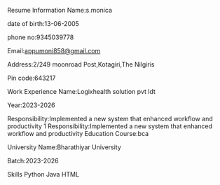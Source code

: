 
Resume
Information
Name:s.monica

date of birth:13-06-2005

phone no:9345039778

Email:appumoni858@gmail.com

Address:2/249 moonroad Post,Kotagiri,The Nilgiris

Pin code:643217

Work Experience
Name:Logixhealth solution pvt ldt

Year:2023-2026

Responsibility:Implemented a new system that enhanced workflow and productivity 1
Responsibility:Implemented a new system that enhanced workflow and productivity
Education
Course:bca

University Name:Bharathiyar University

Batch:2023-2026

Skills
Python
Java
HTML
